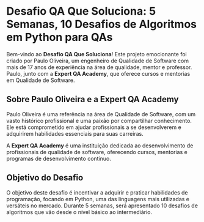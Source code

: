 # Desafio QA Que Soluciona: 5 Semanas, 10 Desafios de Algoritmos em Python para QAs



Bem-vindo ao **Desafio QA Que Soluciona**! Este projeto emocionante foi criado por Paulo Oliveira, um engenheiro de Qualidade de Software com mais de 17 anos de experiência na área de qualidade, mentor e professor. Paulo, junto com a **Expert QA Academy**, que oferece cursos e mentorias em Qualidade de Software.

## Sobre Paulo Oliveira e a Expert QA Academy

Paulo Oliveira é uma referência na área de Qualidade de Software, com um vasto histórico profissional e uma paixão por compartilhar conhecimento. Ele está comprometido em ajudar profissionais a se desenvolverem e adquirirem habilidades essenciais para suas carreiras.

A **Expert QA Academy** é uma instituição dedicada ao desenvolvimento de profissionais de qualidade de software, oferecendo cursos, mentorias e programas de desenvolvimento contínuo.

## Objetivo do Desafio

O objetivo deste desafio é incentivar a adquirir e praticar habilidades de programação, focando em Python, uma das linguagens mais utilizadas e versáteis no mercado. Durante 5 semanas, será apresentado 10 desafios de algoritmos que vão desde o nível básico ao intermediário.
